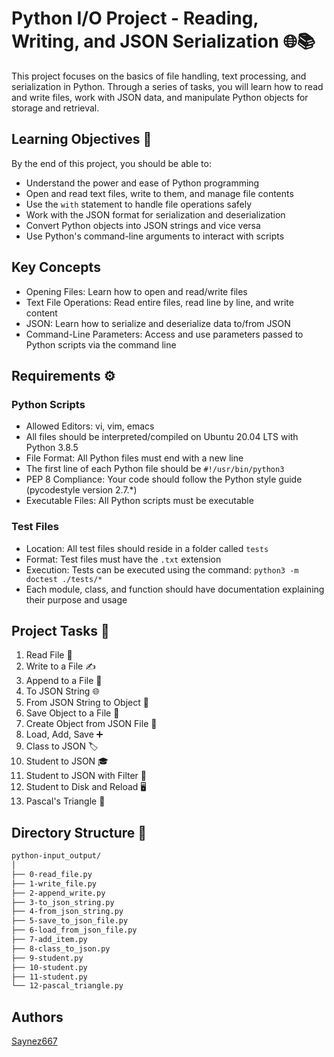 # Python I/O Project - Reading, Writing, and JSON Serialization 🌐📚

This project focuses on the basics of file handling, text processing, and serialization in Python. Through a series of tasks, you will learn how to read and write files, work with JSON data, and manipulate Python objects for storage and retrieval.

## Learning Objectives 🧠

By the end of this project, you should be able to:

- Understand the power and ease of Python programming
- Open and read text files, write to them, and manage file contents
- Use the `with` statement to handle file operations safely
- Work with the JSON format for serialization and deserialization
- Convert Python objects into JSON strings and vice versa
- Use Python's command-line arguments to interact with scripts

## Key Concepts

- Opening Files: Learn how to open and read/write files
- Text File Operations: Read entire files, read line by line, and write content
- JSON: Learn how to serialize and deserialize data to/from JSON
- Command-Line Parameters: Access and use parameters passed to Python scripts via the command line

## Requirements ⚙️

### Python Scripts

- Allowed Editors: vi, vim, emacs
- All files should be interpreted/compiled on Ubuntu 20.04 LTS with Python 3.8.5
- File Format: All Python files must end with a new line
- The first line of each Python file should be `#!/usr/bin/python3`
- PEP 8 Compliance: Your code should follow the Python style guide (pycodestyle version 2.7.*)
- Executable Files: All Python scripts must be executable

### Test Files

- Location: All test files should reside in a folder called `tests`
- Format: Test files must have the `.txt` extension
- Execution: Tests can be executed using the command: `python3 -m doctest ./tests/*`
- Each module, class, and function should have documentation explaining their purpose and usage

## Project Tasks 🔨

1. Read File 📖
2. Write to a File ✍️
3. Append to a File 📝
4. To JSON String 🌐
5. From JSON String to Object 🔄
6. Save Object to a File 💾
7. Create Object from JSON File 📂
8. Load, Add, Save ➕
9. Class to JSON 🏷️
10. Student to JSON 🎓
11. Student to JSON with Filter 🔎
12. Student to Disk and Reload 🖥️
13. Pascal's Triangle 🔺

## Directory Structure 📂
```bash
python-input_output/
│
├── 0-read_file.py
├── 1-write_file.py
├── 2-append_write.py
├── 3-to_json_string.py
├── 4-from_json_string.py
├── 5-save_to_json_file.py
├── 6-load_from_json_file.py
├── 7-add_item.py
├── 8-class_to_json.py
├── 9-student.py
├── 10-student.py
├── 11-student.py
└── 12-pascal_triangle.py
```

## Authors
[Saynez667](https://github.com/Saynez667)